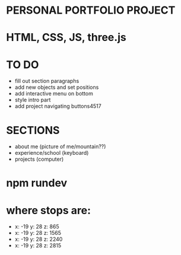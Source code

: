 # PERSONAL PORTFOLIO PROJECT

# HTML, CSS, JS, three.js

# TO DO
- fill out section paragraphs
- add new objects and set positions
- add interactive menu on bottom
- style intro part
- add project navigating buttons4517

# SECTIONS
- about me (picture of me/mountain??)
- experience/school (keyboard)
- projects (computer)

# npm rundev


# where stops are:
- x: -19 y: 28 z: 865
- x: -19 y: 28 z: 1565
- x: -19 y: 28 z: 2240
- x: -19 y: 28 z: 2815